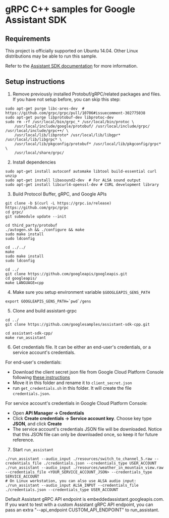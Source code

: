 # gRPC C++ samples for Google Assistant SDK

## Requirements

This project is officially supported on Ubuntu 14.04. Other Linux distributions may be able to run
this sample.

Refer to the [Assistant SDK documentation](https://developers.google.com/assistant/sdk/) for more information.

## Setup instructions

1. Remove previously installed Protobuf/gRPC/related packages and files. If you have not setup before, you can skip this step:
```
sudo apt-get purge libc-ares-dev  # https://github.com/grpc/grpc/pull/10706#issuecomment-302775038
sudo apt-get purge libprotobuf-dev libprotoc-dev
sudo rm -rf /usr/local/bin/grpc_* /usr/local/bin/protoc \
    /usr/local/include/google/protobuf/ /usr/local/include/grpc/ /usr/local/include/grpc++/ \
    /usr/local/lib/libproto* /usr/local/lib/libgpr* /usr/local/lib/libgrpc* \
    /usr/local/lib/pkgconfig/protobuf* /usr/local/lib/pkgconfig/grpc* \
    /usr/local/share/grpc/
```

2. Install dependencies
```
sudo apt-get install autoconf automake libtool build-essential curl unzip
sudo apt-get install libasound2-dev  # For ALSA sound output
sudo apt-get install libcurl4-openssl-dev # CURL development library
```

3. Build Protocol Buffer, gRPC, and Google APIs
```
git clone -b $(curl -L https://grpc.io/release) https://github.com/grpc/grpc
cd grpc/
git submodule update --init

cd third_party/protobuf
./autogen.sh && ./configure && make
sudo make install
sudo ldconfig

cd ../../
make
sudo make install
sudo ldconfig

cd ../
git clone https://github.com/googleapis/googleapis.git
cd googleapis/
make LANGUAGE=cpp
```

4. Make sure you setup environment variable `$GOOGLEAPIS_GENS_PATH`
```
export GOOGLEAPIS_GENS_PATH=`pwd`/gens
```

5. Clone and build assistant-grpc
```
cd ../
git clone https://github.com/googlesamples/assistant-sdk-cpp.git

cd assistant-sdk-cpp/
make run_assistant
```

6. Get credentials file. It can be either an end-user's credentials, or a service account's credentials.

For end-user's credentials:

* Download the client secret json file from Google Cloud Platform Console following [these instructions](https://developers.google.com/assistant/sdk/develop/python/config-dev-project-and-account)
* Move it in this folder and rename it to `client_secret.json`
* run `get_credentials.sh` in this folder. It will create the file `credentials.json`.

For service account's credentials in Google Cloud Platform Console:

* Open **API Manager -> Credentials**
* Click **Create credentials -> Service account key**. Choose key type **JSON**, and click **Create**
* The service account's credentials JSON file will be downloaded. Notice that this JSON file can only be downloaded once, so keep it for future reference.

7. Start `run_assistant`
```
./run_assistant --audio_input ./resources/switch_to_channel_5.raw --credentials_file ./credentials.json --credentials_type USER_ACCOUNT
./run_assistant --audio_input ./resources/weather_in_mountain_view.raw --credentials_file <YOUR_SERVICE_ACCOUNT_JSON> --credentials_type SERVICE_ACCOUNT
# On Linux workstation, you can also use ALSA audio input:
./run_assistant --audio_input ALSA_INPUT --credentials_file ./credentials.json --credentials_type USER_ACCOUNT
```

Default Assistant gRPC API endpoint is embeddedassistant.googleapis.com. If you want to test with a custom Assistant gRPC API endpoint, you can pass an extra "--api_endpoint CUSTOM_API_ENDPOINT" to run_assistant.
